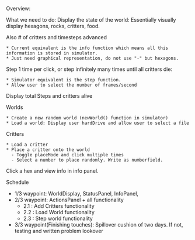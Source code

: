 Overview:

What we need to do:
  Display the state of the world: Essentially visually display hexagons, rocks, critters, food.
  
  Also # of critters and timesteps advanced

    * Current equivalent is the info function which means all this information is stored in simulator.
    * Just need graphical representation, do not use "-" but hexagons.
    
  Step 1 time per click, or step infinitely many times until all critters die:
  
    * Simulator equivalent is the step function.
    * Allow user to select the number of frames/second
    
  Display total Steps and critters alive
  
  Worlds
  
    * Create a new random world (newWorld() function in simulator)
    * Load a world: Display user hardDrive and allow user to select a file
  
  Critters
  
    * Load a critter
    * Place a critter onto the world
      - Toggle placeMode and click multiple times
      - Select a number to place randomly. Write as numberfield.
  
  Click a hex and view info in info panel. 
    
  
Schedule
  
  * 1/3 waypoint: WorldDisplay, StatusPanel, InfoPanel,
  * 2/3 waypoint: ActionsPanel + all functionality
      - 2.1 : Add Critters functionality
      - 2.2 : Load World functionality
      - 2.3 : Step world functionality
  * 3/3 waypoint(Finishing touches): Spillover cushion of two days. If not, testing and written problem lookover
  
